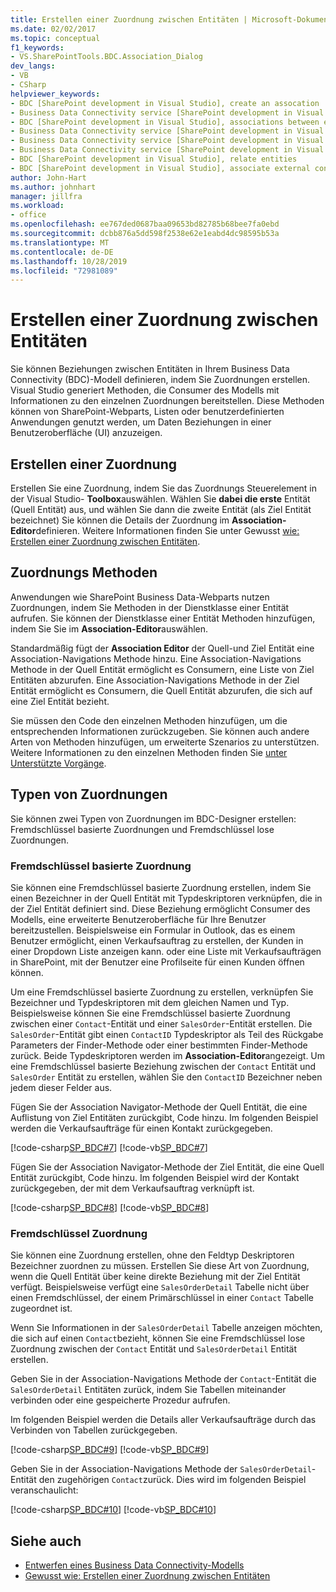 ```yaml
---
title: Erstellen einer Zuordnung zwischen Entitäten | Microsoft-Dokumentation
ms.date: 02/02/2017
ms.topic: conceptual
f1_keywords:
- VS.SharePointTools.BDC.Association_Dialog
dev_langs:
- VB
- CSharp
helpviewer_keywords:
- BDC [SharePoint development in Visual Studio], create an assocation
- Business Data Connectivity service [SharePoint development in Visual Studio], associations between entities
- BDC [SharePoint development in Visual Studio], associations between entities
- Business Data Connectivity service [SharePoint development in Visual Studio], create an assocation
- Business Data Connectivity service [SharePoint development in Visual Studio], associate external content types
- Business Data Connectivity service [SharePoint development in Visual Studio], relate entities
- BDC [SharePoint development in Visual Studio], relate entities
- BDC [SharePoint development in Visual Studio], associate external content types
author: John-Hart
ms.author: johnhart
manager: jillfra
ms.workload:
- office
ms.openlocfilehash: ee767ded0687baa09653bd82785b68bee7fa0ebd
ms.sourcegitcommit: dcbb876a5dd598f2538e62e1eabd4dc98595b53a
ms.translationtype: MT
ms.contentlocale: de-DE
ms.lasthandoff: 10/28/2019
ms.locfileid: "72981089"
---
```

# <a name="create-an-association-between-entities"></a>Erstellen einer Zuordnung zwischen Entitäten
  Sie können Beziehungen zwischen Entitäten in Ihrem Business Data Connectivity (BDC)-Modell definieren, indem Sie Zuordnungen erstellen. Visual Studio generiert Methoden, die Consumer des Modells mit Informationen zu den einzelnen Zuordnungen bereitstellen. Diese Methoden können von SharePoint-Webparts, Listen oder benutzerdefinierten Anwendungen genutzt werden, um Daten Beziehungen in einer Benutzeroberfläche (UI) anzuzeigen.

## <a name="create-an-association"></a>Erstellen einer Zuordnung
 Erstellen Sie eine Zuordnung, indem Sie das Zuordnungs Steuerelement in der Visual Studio- **Toolbox**auswählen. Wählen Sie **dabei die erste** Entität (Quell Entität) aus, und wählen Sie dann die zweite Entität (als Ziel Entität bezeichnet) Sie können die Details der Zuordnung im **Association-Editor**definieren. Weitere Informationen finden Sie unter Gewusst [wie: Erstellen einer Zuordnung zwischen Entitäten](../sharepoint/how-to-create-an-association-between-entities.md).

## <a name="association-methods"></a>Zuordnungs Methoden
 Anwendungen wie SharePoint Business Data-Webparts nutzen Zuordnungen, indem Sie Methoden in der Dienstklasse einer Entität aufrufen. Sie können der Dienstklasse einer Entität Methoden hinzufügen, indem Sie Sie im **Association-Editor**auswählen.

 Standardmäßig fügt der **Association Editor** der Quell-und Ziel Entität eine Association-Navigations Methode hinzu. Eine Association-Navigations Methode in der Quell Entität ermöglicht es Consumern, eine Liste von Ziel Entitäten abzurufen. Eine Association-Navigations Methode in der Ziel Entität ermöglicht es Consumern, die Quell Entität abzurufen, die sich auf eine Ziel Entität bezieht.

 Sie müssen den Code den einzelnen Methoden hinzufügen, um die entsprechenden Informationen zurückzugeben. Sie können auch andere Arten von Methoden hinzufügen, um erweiterte Szenarios zu unterstützen. Weitere Informationen zu den einzelnen Methoden finden Sie [unter Unterstützte Vorgänge](/previous-versions/office/developer/sharepoint-2010/ee557363(v=office.14)).

## <a name="types-of-associations"></a>Typen von Zuordnungen
 Sie können zwei Typen von Zuordnungen im BDC-Designer erstellen: Fremdschlüssel basierte Zuordnungen und Fremdschlüssel lose Zuordnungen.

### <a name="foreign-key-based-association"></a>Fremdschlüssel basierte Zuordnung
 Sie können eine Fremdschlüssel basierte Zuordnung erstellen, indem Sie einen Bezeichner in der Quell Entität mit Typdeskriptoren verknüpfen, die in der Ziel Entität definiert sind. Diese Beziehung ermöglicht Consumer des Modells, eine erweiterte Benutzeroberfläche für Ihre Benutzer bereitzustellen. Beispielsweise ein Formular in Outlook, das es einem Benutzer ermöglicht, einen Verkaufsauftrag zu erstellen, der Kunden in einer Dropdown Liste anzeigen kann. oder eine Liste mit Verkaufsaufträgen in SharePoint, mit der Benutzer eine Profilseite für einen Kunden öffnen können.

 Um eine Fremdschlüssel basierte Zuordnung zu erstellen, verknüpfen Sie Bezeichner und Typdeskriptoren mit dem gleichen Namen und Typ. Beispielsweise können Sie eine Fremdschlüssel basierte Zuordnung zwischen einer `Contact`-Entität und einer `SalesOrder`-Entität erstellen. Die `SalesOrder`-Entität gibt einen `ContactID` Typdeskriptor als Teil des Rückgabe Parameters der Finder-Methode oder einer bestimmten Finder-Methode zurück. Beide Typdeskriptoren werden im **Association-Editor**angezeigt. Um eine Fremdschlüssel basierte Beziehung zwischen der `Contact` Entität und `SalesOrder` Entität zu erstellen, wählen Sie den `ContactID` Bezeichner neben jedem dieser Felder aus.

 Fügen Sie der Association Navigator-Methode der Quell Entität, die eine Auflistung von Ziel Entitäten zurückgibt, Code hinzu. Im folgenden Beispiel werden die Verkaufsaufträge für einen Kontakt zurückgegeben.

 [!code-csharp[SP_BDC#7](../sharepoint/codesnippet/CSharp/SP_BDC/bdcmodel1/contactservice.cs#7)]
 [!code-vb[SP_BDC#7](../sharepoint/codesnippet/VisualBasic/sp_bdc/bdcmodel1/contactservice.vb#7)]

 Fügen Sie der Association Navigator-Methode der Ziel Entität, die eine Quell Entität zurückgibt, Code hinzu. Im folgenden Beispiel wird der Kontakt zurückgegeben, der mit dem Verkaufsauftrag verknüpft ist.

 [!code-csharp[SP_BDC#8](../sharepoint/codesnippet/CSharp/SP_BDC/bdcmodel1/salesorderservice.cs#8)]
 [!code-vb[SP_BDC#8](../sharepoint/codesnippet/VisualBasic/sp_bdc/bdcmodel1/salesorderservice.vb#8)]

### <a name="foreign-keyless-association"></a>Fremdschlüssel Zuordnung
 Sie können eine Zuordnung erstellen, ohne den Feldtyp Deskriptoren Bezeichner zuordnen zu müssen. Erstellen Sie diese Art von Zuordnung, wenn die Quell Entität über keine direkte Beziehung mit der Ziel Entität verfügt. Beispielsweise verfügt eine `SalesOrderDetail` Tabelle nicht über einen Fremdschlüssel, der einem Primärschlüssel in einer `Contact` Tabelle zugeordnet ist.

 Wenn Sie Informationen in der `SalesOrderDetail` Tabelle anzeigen möchten, die sich auf einen `Contact`bezieht, können Sie eine Fremdschlüssel lose Zuordnung zwischen der `Contact` Entität und `SalesOrderDetail` Entität erstellen.

 Geben Sie in der Association-Navigations Methode der `Contact`-Entität die `SalesOrderDetail` Entitäten zurück, indem Sie Tabellen miteinander verbinden oder eine gespeicherte Prozedur aufrufen.

 Im folgenden Beispiel werden die Details aller Verkaufsaufträge durch das Verbinden von Tabellen zurückgegeben.

 [!code-csharp[SP_BDC#9](../sharepoint/codesnippet/CSharp/SP_BDC/bdcmodel1/contactservice.cs#9)]
 [!code-vb[SP_BDC#9](../sharepoint/codesnippet/VisualBasic/sp_bdc/bdcmodel1/contactservice.vb#9)]

 Geben Sie in der Association-Navigations Methode der `SalesOrderDetail`-Entität den zugehörigen `Contact`zurück. Dies wird im folgenden Beispiel veranschaulicht:

 [!code-csharp[SP_BDC#10](../sharepoint/codesnippet/CSharp/SP_BDC/bdcmodel1/salesorderdetailservice.cs#10)]
 [!code-vb[SP_BDC#10](../sharepoint/codesnippet/VisualBasic/sp_bdc/bdcmodel1/salesorderdetailservice.vb#10)]

## <a name="see-also"></a>Siehe auch
- [Entwerfen eines Business Data Connectivity-Modells](../sharepoint/designing-a-business-data-connectivity-model.md)
- [Gewusst wie: Erstellen einer Zuordnung zwischen Entitäten](../sharepoint/how-to-create-an-association-between-entities.md)
